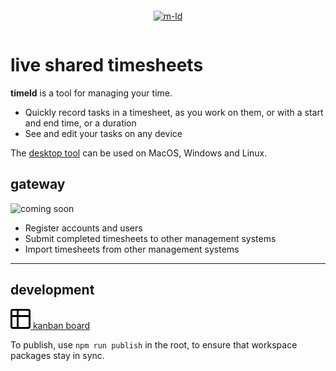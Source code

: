 <pre></pre>
<!--suppress HtmlDeprecatedAttribute -->
<p align="center">
  <a href="https://m-ld.org/">
    <img alt="m-ld" src="https://m-ld.org/m-ld.svg" width="300em" />
  </a>
</p>
<pre></pre>

# live shared timesheets

**timeld** is a tool for managing your time.

- Quickly record tasks in a timesheet, as you work on them, or with a start and end time, or a duration
- See and edit your tasks on any device

The [desktop tool](https://www.npmjs.com/package/timeld-cli) can be used on MacOS, Windows and Linux.

## gateway

![coming soon](https://img.shields.io/badge/-coming%20soon-red)

- Register accounts and users
- Submit completed timesheets to other management systems
- Import timesheets from other management systems

---

## development

[![project](https://raw.githubusercontent.com/primer/octicons/main/icons/table-16.svg) kanban board](https://github.com/m-ld/timeld/projects/1)

To publish, use `npm run publish` in the root, to ensure that workspace packages stay in sync.
